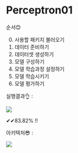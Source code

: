 # Perceptron01

순서😊

0. 사용할 패키지 불러오기
1. 데이터 준비하기
2. 데이터셋 생성하기
3. 모델 구성하기
4. 모델 학습과정 설정하기
5. 모델 학습시키기
6. 모델 평가하기

실행결과👌 :

<img src="https://user-images.githubusercontent.com/90026605/139610709-089b4145-6e08-4028-b465-fb68fb3e43cd.png">

✔✔83.82% !!

아키텍처😎 : 

<img src="https://user-images.githubusercontent.com/90026605/139614277-e33cab83-6ed8-4026-b77d-fda01795784a.png">
